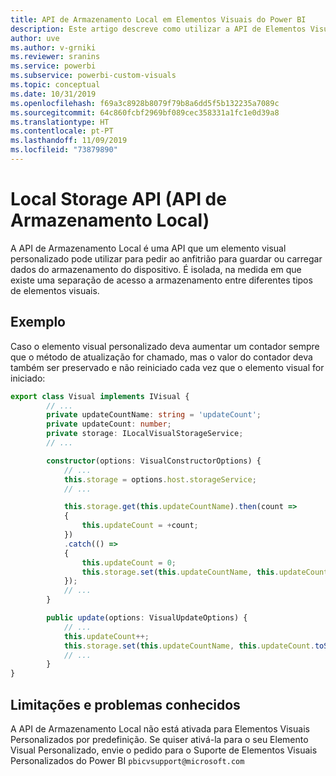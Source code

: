 ```yaml
---
title: API de Armazenamento Local em Elementos Visuais do Power BI
description: Este artigo descreve como utilizar a API de Elementos Visuais do Power BI para obter acesso a armazenamento local do browser
author: uve
ms.author: v-grniki
ms.reviewer: sranins
ms.service: powerbi
ms.subservice: powerbi-custom-visuals
ms.topic: conceptual
ms.date: 10/31/2019
ms.openlocfilehash: f69a3c8928b8079f79b8a6dd5f5b132235a7089c
ms.sourcegitcommit: 64c860fcbf2969bf089cec358331a1fc1e0d39a8
ms.translationtype: HT
ms.contentlocale: pt-PT
ms.lasthandoff: 11/09/2019
ms.locfileid: "73879890"
---
```

# <a name="local-storage-api"></a>Local Storage API (API de Armazenamento Local)

A API de Armazenamento Local é uma API que um elemento visual personalizado pode utilizar para pedir ao anfitrião para guardar ou carregar dados do armazenamento do dispositivo. É isolada, na medida em que existe uma separação de acesso a armazenamento entre diferentes tipos de elementos visuais.

## <a name="sample"></a>Exemplo

Caso o elemento visual personalizado deva aumentar um contador sempre que o método de atualização for chamado, mas o valor do contador deva também ser preservado e não reiniciado cada vez que o elemento visual for iniciado:

```typescript
export class Visual implements IVisual {
        // ...
        private updateCountName: string = 'updateCount';
        private updateCount: number;
        private storage: ILocalVisualStorageService;
        // ...

        constructor(options: VisualConstructorOptions) {
            // ...
            this.storage = options.host.storageService;
            // ...

            this.storage.get(this.updateCountName).then(count =>
            {
                this.updateCount = +count;
            })
            .catch(() =>
            {
                this.updateCount = 0;
                this.storage.set(this.updateCountName, this.updateCount.toString());
            });
            // ...
        }

        public update(options: VisualUpdateOptions) {
            // ...
            this.updateCount++;
            this.storage.set(this.updateCountName, this.updateCount.toString());
            // ...
        }
}
```

## <a name="known-limitations-and-issues"></a>Limitações e problemas conhecidos

A API de Armazenamento Local não está ativada para Elementos Visuais Personalizados por predefinição. Se quiser ativá-la para o seu Elemento Visual Personalizado, envie o pedido para o Suporte de Elementos Visuais Personalizados do Power BI `pbicvsupport@microsoft.com`
